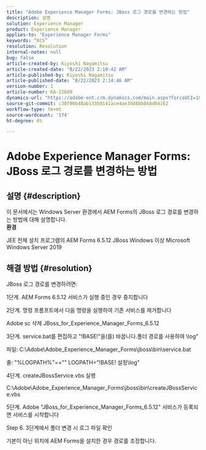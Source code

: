 ```yaml
---
title: "Adobe Experience Manager Forms: JBoss 로그 경로를 변경하는 방법"
description: 설명
solution: Experience Manager
product: Experience Manager
applies-to: "Experience Manager Forms"
keywords: “KCS”
resolution: Resolution
internal-notes: null
bug: false
article-created-by: Kiyoshi Nagamitsu
article-created-date: "8/22/2023 2:10:42 AM"
article-published-by: Kiyoshi Nagamitsu
article-published-date: "8/22/2023 2:14:46 AM"
version-number: 1
article-number: KA-22689
dynamics-url: "https://adobe-ent.crm.dynamics.com/main.aspx?forceUCI=1&pagetype=entityrecord&etn=knowledgearticle&id=c9470918-9140-ee11-bdf3-6045bd006239"
source-git-commit: c30f90b48ab133b8141ace4ae3dd8bb848d04162
workflow-type: tm+mt
source-wordcount: '174'
ht-degree: 6%

---
```


# Adobe Experience Manager Forms: JBoss 로그 경로를 변경하는 방법

## 설명 {#description}

이 문서에서는 Windows Server 환경에서 AEM Forms의 JBoss 로그 경로를 변경하는 방법에 대해 설명합니다.<br>
<b>환경</b>

JEE 전체 설치 프로그램의 AEM Forms 6.5.12 JBoss Windows 이상 Microsoft Windows Server 2019


## 해결 방법 {#resolution}


JBoss 로그 경로를 변경하려면:

1단계. AEM Forms 6.5.12 서비스가 실행 중인 경우 중지합니다

2단계. 명령 프롬프트에서 다음 명령을 실행하여 기존 서비스를 제거합니다

Adobe sc 삭제 JBoss_for_Experience_Manager_Forms_6.5.12

3단계. service.bat를 편집하고 &quot;!BASE!&quot;을(를) 바꿉니다.폴더 경로를 사용하여 \log&quot;

파일: C:\Adobe\Adobe_Experience_Manager_Forms\jboss\bin\service.bat

줄: &quot;%LOGPATH%&quot;==&quot;&quot; LOGPATH=&quot;!BASE! 설정\log&quot;

4단계. createJBossService.vbs 실행

C:\Adobe\Adobe_Experience_Manager_Forms\jboss\bin\createJBossService.vbs

5단계. Adobe &quot;JBoss_for_Experience_Manager_Forms_6.5.12&quot; 서비스가 등록되면 서비스를 시작합니다

Step 6. 3단계에서 폴더 변경 시 로그 파일 확인

기본이 아닌 위치에 AEM Forms을 설치한 경우 경로를 조정합니다.
